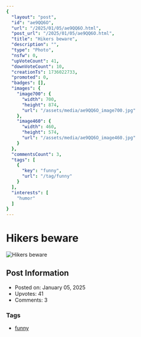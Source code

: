 ```yaml
---
{
  "layout": "post",
  "id": "ae9QQ6O",
  "url": "/2025/01/05/ae9QQ6O.html",
  "post_url": "/2025/01/05/ae9QQ6O.html",
  "title": "Hikers beware",
  "description": "",
  "type": "Photo",
  "nsfw": 0,
  "upVoteCount": 41,
  "downVoteCount": 10,
  "creationTs": 1736022733,
  "promoted": 0,
  "badges": [],
  "images": {
    "image700": {
      "width": 700,
      "height": 874,
      "url": "/assets/media/ae9QQ6O_image700.jpg"
    },
    "image460": {
      "width": 460,
      "height": 574,
      "url": "/assets/media/ae9QQ6O_image460.jpg"
    }
  },
  "commentsCount": 3,
  "tags": [
    {
      "key": "funny",
      "url": "/tag/funny"
    }
  ],
  "interests": [
    "humor"
  ]
}
---
```


# Hikers beware

![Hikers beware](/assets/media/ae9QQ6O_image700.jpg)

## Post Information

- Posted on: January 05, 2025
- Upvotes: 41
- Comments: 3

### Tags

- [funny](/tag/funny)
